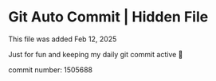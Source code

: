 # Git Auto Commit | Hidden File

This file was added Feb 12, 2025

Just for fun and keeping my daily git commit active 🤪

commit number: 1505688

